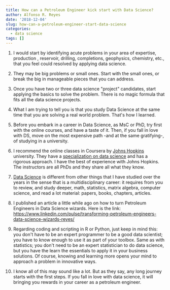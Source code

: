 ```yaml
---
title: How can a Petroleum Engineer kick start with Data Science?
author: Alfonso R. Reyes
date: '2018-12-04'
slug: how-can-a-petroleum-engineer-start-data-science
categories:
  - data science
tags: []
---
```



1. I would start by identifying acute problems in your area of expertise, production , reservoir, drilling, completions, geophysics, chemistry, etc.,  that you feel could resolved by applying data science.

2. They may be big problems or small ones. Start with the small ones, or break the big in manageable pieces that you can address.

3. Once you have two or three data science "project" candidates, start applying the basics to solve the problem. There is no magic formula that fits all the data science projects.


4. What I am trying to tell you is that you study Data Science at the same time that you are solving a real world problem. That's how I learned.


5. Before you embark in a career in Data Science, as MsC or PhD, try first with the online courses, and have a taste of it. Then, if you fall in love with DS, move on the most expensive path -and at the same gratifying-, of studying in a university.


6. I recommend the online classes in Coursera by [Johns Hopkins]() university. They have a [specialization on data science]() and has a rigorous approach. I have the best of experience with Johns Hopkins. The instructors are all PhDs and they share all what they know.


7. [Data Science]() is different from other things that I have studied over the years in the sense that is a multidisciplinary career: it requires from you to review, and study deeper, math, statistics, matrix algebra, computer science, and read a lot material: papers, books, chapters, articles.


8. I published an article a little while ago on how to turn Petroleum Engineers in Data Science wizards. Here is the link:  https://www.linkedin.com/pulse/transforming-petroleum-engineers-data-science-wizards-reyes/


9. Regarding coding and scripting in R or Python, just keep in mind this: you don't have to be an expert programmer to be a good data scientist; you have to know enough to use it as part of your toolbox. Same as with statistics; you don't need to be an expert statistician to do data science, but you have the learn the essentials to apply it in your business solutions. Of course, knowing and learning more opens your mind to approach a problem in innovative ways.


10. I know all of this may sound like a lot. But as they say, any long journey starts with the first steps. If you fall in love with data science, it will bringing you rewards in your career as a petroleum engineer.



